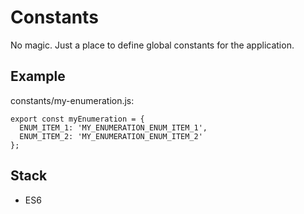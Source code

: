 # Constants

No magic. Just a place to define global constants for the application.

## Example

constants/my-enumeration.js:
```
export const myEnumeration = {
  ENUM_ITEM_1: 'MY_ENUMERATION_ENUM_ITEM_1',
  ENUM_ITEM_2: 'MY_ENUMERATION_ENUM_ITEM_2'
};
```

## Stack

* ES6
